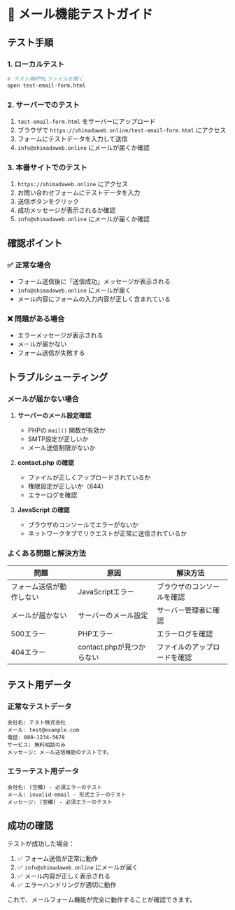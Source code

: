 # 📧 メール機能テストガイド

## テスト手順

### 1. ローカルテスト
```bash
# テスト用HTMLファイルを開く
open test-email-form.html
```

### 2. サーバーでのテスト
1. `test-email-form.html` をサーバーにアップロード
2. ブラウザで `https://shimadaweb.online/test-email-form.html` にアクセス
3. フォームにテストデータを入力して送信
4. `info@shimadaweb.online` にメールが届くか確認

### 3. 本番サイトでのテスト
1. `https://shimadaweb.online` にアクセス
2. お問い合わせフォームにテストデータを入力
3. 送信ボタンをクリック
4. 成功メッセージが表示されるか確認
5. `info@shimadaweb.online` にメールが届くか確認

## 確認ポイント

### ✅ 正常な場合
- フォーム送信後に「送信成功」メッセージが表示される
- `info@shimadaweb.online` にメールが届く
- メール内容にフォームの入力内容が正しく含まれている

### ❌ 問題がある場合
- エラーメッセージが表示される
- メールが届かない
- フォーム送信が失敗する

## トラブルシューティング

### メールが届かない場合
1. **サーバーのメール設定確認**
   - PHPの `mail()` 関数が有効か
   - SMTP設定が正しいか
   - メール送信制限がないか

2. **contact.php の確認**
   - ファイルが正しくアップロードされているか
   - 権限設定が正しいか（644）
   - エラーログを確認

3. **JavaScript の確認**
   - ブラウザのコンソールでエラーがないか
   - ネットワークタブでリクエストが正常に送信されているか

### よくある問題と解決方法

| 問題 | 原因 | 解決方法 |
|------|------|----------|
| フォーム送信が動作しない | JavaScriptエラー | ブラウザのコンソールを確認 |
| メールが届かない | サーバーのメール設定 | サーバー管理者に確認 |
| 500エラー | PHPエラー | エラーログを確認 |
| 404エラー | contact.phpが見つからない | ファイルのアップロードを確認 |

## テスト用データ

### 正常なテストデータ
```
会社名: テスト株式会社
メール: test@example.com
電話: 080-1234-5678
サービス: 無料相談のみ
メッセージ: メール送信機能のテストです。
```

### エラーテスト用データ
```
会社名: (空欄) - 必須エラーのテスト
メール: invalid-email - 形式エラーのテスト
メッセージ: (空欄) - 必須エラーのテスト
```

## 成功の確認

テストが成功した場合：
1. ✅ フォーム送信が正常に動作
2. ✅ `info@shimadaweb.online` にメールが届く
3. ✅ メール内容が正しく表示される
4. ✅ エラーハンドリングが適切に動作

これで、メールフォーム機能が完全に動作することが確認できます。
